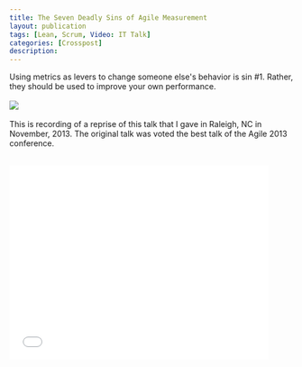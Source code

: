 ```yaml
---
title: The Seven Deadly Sins of Agile Measurement
layout: publication
tags: [Lean, Scrum, Video: IT Talk]
categories: [Crosspost]
description:
---
```


Using metrics as levers to change someone else's behavior is sin #1. Rather, they should be used to improve your own performance.<br />
<br />
<img border="0" src="http://3.bp.blogspot.com/-LCBceVUDELM/UuRKv_ysXiI/AAAAAAACDJY/QrabaYodNM8/s320/Screen+Shot+2014-01-26+at+12.37.01+AM.png" /><br />
<br />
This is recording of a reprise of this talk that I gave in Raleigh, NC in November, 2013. The original talk was voted the best talk of the Agile 2013 conference.<br />
<br />
<iframe allowfullscreen="" frameborder="0" height="344" src="//www.youtube.com/embed/DPDGbriFXr8" width="459"></iframe>
